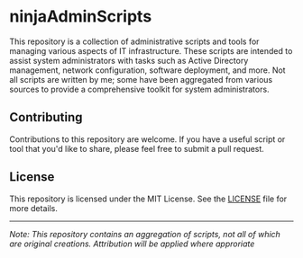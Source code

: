 # ninjaAdminScripts

This repository is a collection of administrative scripts and tools for managing various aspects of IT infrastructure. These scripts are intended to assist system administrators with tasks such as Active Directory management, network configuration, software deployment, and more. Not all scripts are written by me; some have been aggregated from various sources to provide a comprehensive toolkit for system administrators.
## Contributing

Contributions to this repository are welcome. If you have a useful script or tool that you'd like to share, please feel free to submit a pull request.

## License

This repository is licensed under the MIT License. See the [LICENSE](LICENSE) file for more details.

---

*Note: This repository contains an aggregation of scripts, not all of which are original creations. Attribution will be applied where approriate*
